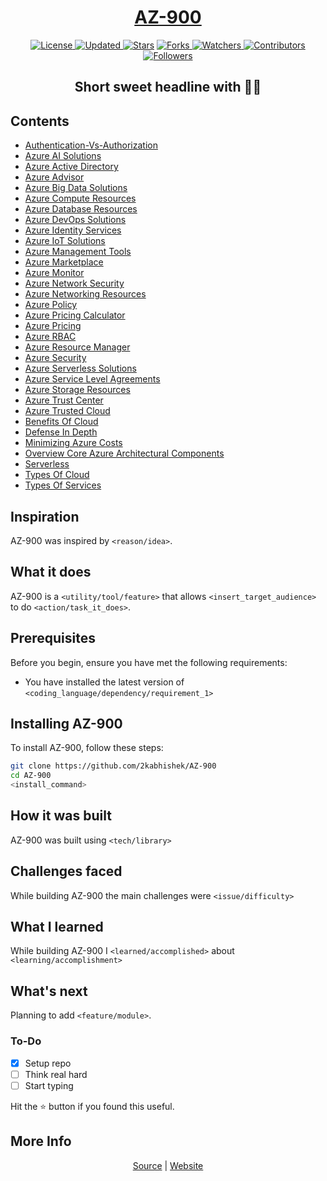 <div align = "center">

<h1><a href="https://2kabhishek.github.io/AZ-900">AZ-900</a></h1>

<a href="https://2kabhishek.github.io/LICENSE">
<img alt="License" src="https://img.shields.io/github/license/2kabhishek/AZ-900?style=plastic&color=white&label=License"> </a>

<a href="https://github.com/2KAbhishek/AZ-900/pulse">
<img alt="Updated" src="https://img.shields.io/github/last-commit/2kabhishek/AZ-900?style=plastic&color=e30724&label=Updated"> </a>

<a href="https://github.com/2KAbhishek/AZ-900/stargazers">
<img alt="Stars" src="https://img.shields.io/github/stars/2kabhishek/AZ-900?style=plastic&color=00d451&label=Stars"></a>

<a href="https://github.com/2KAbhishek/AZ-900/network/members">
<img alt="Forks" src="https://img.shields.io/github/forks/2kabhishek/AZ-900?style=plastic&color=1688f0&label=Forks"> </a>

<a href="https://github.com/2KAbhishek/AZ-900/watchers">
<img alt="Watchers" src="https://img.shields.io/github/watchers/2kabhishek/AZ-900?style=plastic&color=ff5500&label=Watchers"> </a>

<a href="https://github.com/2KAbhishek/AZ-900/graphs/contributors">
<img alt="Contributors" src="https://img.shields.io/github/contributors/2kabhishek/AZ-900?style=plastic&color=f0f&label=Contributors"> </a>

<a href="https://github.com/2KAbhishek?tab=followers">
<img alt="Followers" src="https://img.shields.io/github/followers/2kabhishek?color=222&style=plastic&label=Followers"> </a>

<h2>Short sweet headline with 🎇🎉</h2>

</div>

## Contents

- [Authentication-Vs-Authorization](https://2kabhishek.github.io/AZ-900/Notes/Authentication-Vs-Authorization)
- [Azure AI Solutions](https://2kabhishek.github.io/AZ-900/Notes/Azure-AI-Solutions)
- [Azure Active Directory](https://2kabhishek.github.io/AZ-900/Notes/Azure-Active-Directory)
- [Azure Advisor](https://2kabhishek.github.io/AZ-900/Notes/Azure-Advisor)
- [Azure Big Data Solutions](https://2kabhishek.github.io/AZ-900/Notes/Azure-Big-Data-Solutions)
- [Azure Compute Resources](https://2kabhishek.github.io/AZ-900/Notes/Azure-Compute-Resources)
- [Azure Database Resources](https://2kabhishek.github.io/AZ-900/Notes/Azure-Database-Resources)
- [Azure DevOps Solutions](https://2kabhishek.github.io/AZ-900/Notes/Azure-DevOps-Solutions)
- [Azure Identity Services](https://2kabhishek.github.io/AZ-900/Notes/Azure-Identity-Services)
- [Azure IoT Solutions](https://2kabhishek.github.io/AZ-900/Notes/Azure-IoT-Solutions)
- [Azure Management Tools](https://2kabhishek.github.io/AZ-900/Notes/Azure-Management-Tools)
- [Azure Marketplace](https://2kabhishek.github.io/AZ-900/Notes/Azure-Marketplace)
- [Azure Monitor](https://2kabhishek.github.io/AZ-900/Notes/Azure-Monitor)
- [Azure Network Security](https://2kabhishek.github.io/AZ-900/Notes/Azure-Network-Security)
- [Azure Networking Resources](https://2kabhishek.github.io/AZ-900/Notes/Azure-Networking-Resources)
- [Azure Policy](https://2kabhishek.github.io/AZ-900/Notes/Azure-Policy)
- [Azure Pricing Calculator](https://2kabhishek.github.io/AZ-900/Notes/Azure-Pricing-Calculator)
- [Azure Pricing](https://2kabhishek.github.io/AZ-900/Notes/Azure-Pricing)
- [Azure RBAC](https://2kabhishek.github.io/AZ-900/Notes/Azure-RBAC)
- [Azure Resource Manager](https://2kabhishek.github.io/AZ-900/Notes/Azure-Resource-Manager)
- [Azure Security](https://2kabhishek.github.io/AZ-900/Notes/Azure-Security)
- [Azure Serverless Solutions](https://2kabhishek.github.io/AZ-900/Notes/Azure-Serverless-Solutions)
- [Azure Service Level Agreements](https://2kabhishek.github.io/AZ-900/Notes/Azure-Service-Level-Agreements)
- [Azure Storage Resources](https://2kabhishek.github.io/AZ-900/Notes/Azure-Storage-Resources)
- [Azure Trust Center](https://2kabhishek.github.io/AZ-900/Notes/Azure-Trust-Center)
- [Azure Trusted Cloud](https://2kabhishek.github.io/AZ-900/Notes/Azure-Trusted-Cloud)
- [Benefits Of Cloud](https://2kabhishek.github.io/AZ-900/Notes/Benefits-Of-Cloud)
- [Defense In Depth](https://2kabhishek.github.io/AZ-900/Notes/Defense-In-Depth)
- [Minimizing Azure Costs](https://2kabhishek.github.io/AZ-900/Notes/Minimizing-Azure-Costs)
- [Overview Core Azure Architectural Components](https://2kabhishek.github.io/AZ-900/Notes/Overview-Core-Azure-Architectural-Components)
- [Serverless](https://2kabhishek.github.io/AZ-900/Notes/Serverless)
- [Types Of Cloud](https://2kabhishek.github.io/AZ-900/Notes/Types-Of-Cloud)
- [Types Of Services](https://2kabhishek.github.io/AZ-900/Notes/Types-Of-Services)


## Inspiration

AZ-900 was inspired by `<reason/idea>`.

## What it does

AZ-900 is a `<utility/tool/feature>` that allows `<insert_target_audience>` to do `<action/task_it_does>`.

## Prerequisites

Before you begin, ensure you have met the following requirements:

-   You have installed the latest version of `<coding_language/dependency/requirement_1>`

## Installing AZ-900

To install AZ-900, follow these steps:

```bash
git clone https://github.com/2kabhishek/AZ-900
cd AZ-900
<install_command>
```

## How it was built

AZ-900 was built using `<tech/library>`

## Challenges faced

While building AZ-900 the main challenges were `<issue/difficulty>`

## What I learned

While building AZ-900 I `<learned/accomplished>` about `<learning/accomplishment>`

## What's next

Planning to add `<feature/module>`.

### To-Do

-   [x] Setup repo
-   [ ] Think real hard
-   [ ] Start typing

Hit the :star: button if you found this useful.

## More Info

<div align="center">

<a href="https://github.com/2KAbhishek/AZ-900">Source</a> |
<a href="https://2kabhishek.github.io/AZ-900">Website</a>

</div>
